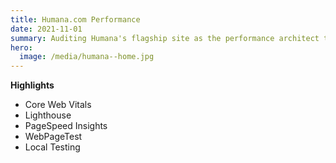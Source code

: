 ```yaml
---
title: Humana.com Performance
date: 2021-11-01
summary: Auditing Humana's flagship site as the performance architect to improve the user's experience.
hero:
  image: /media/humana--home.jpg
---
```




**Highlights**

- Core Web Vitals
- Lighthouse
- PageSpeed Insights
- WebPageTest
- Local Testing